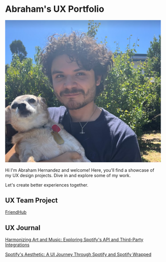 # Abraham's UX Portfolio

![A photo of Abe](/assets/abeskiss.png)

Hi I'm Abraham Hernandez and welcome! Here, you'll find a showcase of my UX design projects. Dive in and explore some of my work.

Let's create better experiences together.

## UX Team Project

[FriendHub](ChicoState/UX-FriendHub)

## UX Journal

[Harmonizing Art and Music: Exploring Spotify's API and Third-Party Integrations](j01/)

[Spotify's Aesthetic: A UI Journey Through Spotify and Spotify Wrapped](j02/)
